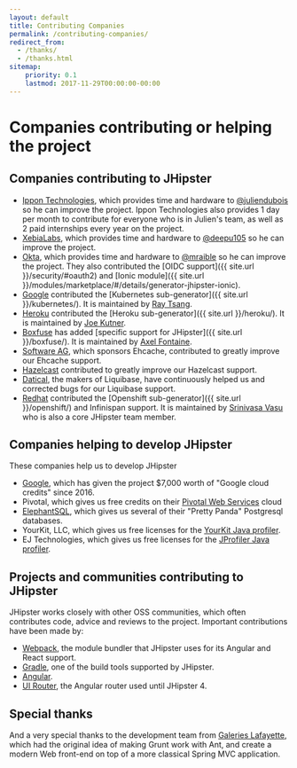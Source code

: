 ```yaml
---
layout: default
title: Contributing Companies
permalink: /contributing-companies/
redirect_from:
  - /thanks/
  - /thanks.html
sitemap:
    priority: 0.1
    lastmod: 2017-11-29T00:00:00-00:00
---
```

# <i class="fa fa-building"></i> Companies contributing or helping the project

## Companies contributing to JHipster

*   [Ippon Technologies](http://www.ippon.fr/), which provides time and hardware to [@juliendubois](https://twitter.com/juliendubois) so he can improve the project. Ippon Technologies also provides 1 day per month to contribute for everyone who is in Julien's team, as well as 2 paid internships every year on the project.
*   [XebiaLabs](https://xebialabs.com/), which provides time and hardware to [@deepu105](https://twitter.com/deepu105) so he can improve the project.
*   [Okta](https://developer.okta.com/), which provides time and hardware to [@mraible](https://twitter.com/mraible) so he can improve the project. They also contributed the [OIDC support]({{ site.url }}/security/#oauth2) and [Ionic module]({{ site.url }}/modules/marketplace/#/details/generator-jhipster-ionic).
*   [Google](https://google.com) contributed the [Kubernetes sub-generator]({{ site.url }}/kubernetes/). It is maintained by [Ray Tsang](https://twitter.com/saturnism).
*   [Heroku](https://www.heroku.com/) contributed the [Heroku sub-generator]({{ site.url }}/heroku/). It is maintained by [Joe Kutner](https://twitter.com/codefinger).
*   [Boxfuse](https://boxfuse.com/) has added [specific support for JHipster]({{ site.url }}/boxfuse/). It is maintained by [Axel Fontaine](https://twitter.com/axelfontaine).
*   [Software AG](http://www.softwareag.com/), which sponsors Ehcache, contributed to greatly improve our Ehcache support.
*   [Hazelcast](https://hazelcast.com/) contributed to greatly improve our Hazelcast support.
*   [Datical](http://www.datical.com/), the makers of Liquibase, have continuously helped us and corrected bugs for our Liquibase support.
*   [Redhat](https://www.redhat.com/en) contributed the [Openshift sub-generator]({{ site.url }}/openshift/) and Infinispan support. It is maintained by [Srinivasa Vasu](https://twitter.com/srinivasavasu) who is also a core JHipster team member.

## Companies helping to develop JHipster

These companies help us to develop JHipster

*   [Google](https://google.com), which has given the project $7,000 worth of "Google cloud credits" since 2016.
*   Pivotal, which gives us free credits on their [Pivotal Web Services](http://run.pivotal.io/) cloud
*   [ElephantSQL](http://www.elephantsql.com/), which gives us several of their "Pretty Panda" Postgresql databases.
*   YourKit, LLC, which gives us free licenses for the [YourKit Java profiler](http://www.yourkit.com/java/profiler/index.jsp).
*   EJ Technologies, which gives us free licenses for the [JProfiler Java profiler](http://www.ej-technologies.com/products/jprofiler/overview.html).

## Projects and communities contributing to JHipster

JHipster works closely with other OSS communities, which often contributes code, advice and reviews to the project.  Important contributions have been made by:

*   [Webpack](https://webpack.github.io/), the module bundler that JHipster uses for its Angular and React support.
*   [Gradle](https://gradle.org/), one of the build tools supported by JHipster.
*   [Angular](https://angular.io/).
*   [UI Router](https://ui-router.github.io/), the Angular router used until JHipster 4.

## Special thanks

And a very special thanks to the development team from [Galeries Lafayette](http://www.galerieslafayette.com/), which had the original idea of making Grunt work with Ant, and create a modern Web front-end on top of a more classical Spring MVC application.
